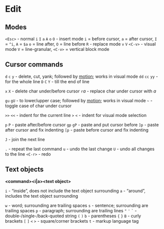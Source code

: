 # Edit

## Modes

`<Esc>` - normal
`i` `I` `a` `A` `o` `O` - insert mode
   `i` = before cursor, `a` = after cursor, `I` = `^i`, `A` = `$a`
   `o` = line after, `O` = line before
`R` - replace mode
`v` `V` ``<C-v>`` - visual mode
   `V` = line-granular, `<C-v>` = vertical block mode


## Cursor commands

`d` `c` `y` - delete, cut, yank; followed by [motion](motion.md); works in visual mode
`dd` `cc` `yy` - for the whole line
`D` `C` `Y` - till the end of line

`x` `X` - delete char under/before cursor
`r`*a* - replace char under cursor with *a*

`gu` `gU` - to lower/upper case; followed by [motion](motion.md); works in visual mode
`~` - toggle case of char under cursor

`>>` `<<` - indent for the current line
`>` `<` - indent for visual mode selection

`p` `P` - paste after/before cursor
`gp` `gP` - paste and put cursor before
`]p` - paste after cursor and fix indenting
`[p` - paste before cursor and fix indenting

`J` - join the next line

`.` - repeat the last command
`u` - undo the last change
`U` - undo all changes to the line
`<C-r>` - redo


## Text objects

**\<command\>\<i|a\>\<text object\>**

`i` - “inside”, does not include the text object surrounding
`a` - “around”, includes the text object surrounding

`w` - word; surrounding are trailing spaces
`s` - sentence; surrounding are trailing spaces
`p` - paragraph; surrounding are trailing lines
`"` `'` `` ` `` - double-/single-/back-quoted string
`(` `)` `b` - parentheses
`{` `}` `B` - curly brackets
`[` `]` `<` `>` - square/corner brackets
`t` - markup language tag


